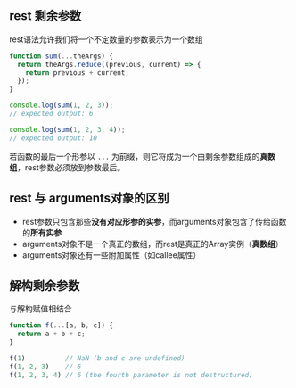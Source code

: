 ## rest 剩余参数

rest语法允许我们将一个不定数量的参数表示为一个数组

```js
function sum(...theArgs) {
  return theArgs.reduce((previous, current) => {
    return previous + current;
  });
}

console.log(sum(1, 2, 3));
// expected output: 6

console.log(sum(1, 2, 3, 4));
// expected output: 10

```



若函数的最后一个形参以 `...` 为前缀，则它将成为一个由剩余参数组成的**真数组**，rest参数必须放到参数最后。



## rest 与 arguments对象的区别

- rest参数只包含那些**没有对应形参的实参**，而arguments对象包含了传给函数的**所有实参**
- arguments对象不是一个真正的数组，而rest是真正的Array实例（**真数组**）
- arguments对象还有一些附加属性（如callee属性）



## 解构剩余参数

与解构赋值相结合

```js
function f(...[a, b, c]) {
  return a + b + c;
}

f(1)          // NaN (b and c are undefined)
f(1, 2, 3)    // 6
f(1, 2, 3, 4) // 6 (the fourth parameter is not destructured)
```

